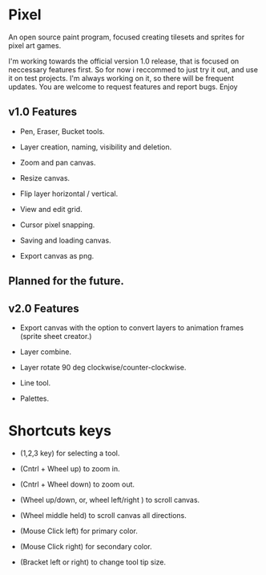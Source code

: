 # Pixel
An open source paint program, focused creating tilesets and sprites for pixel art games.

I'm working towards the official version 1.0 release, that is focused on neccessary 
features first. So for now i reccommed to just try it out, and use it on test
projects. I'm always working on it, so there will be frequent updates. You are
welcome to request features and report bugs. Enjoy

## v1.0 Features

* Pen, Eraser, Bucket tools.

* Layer creation, naming, visibility and deletion.

* Zoom and pan canvas.

* Resize canvas.
  
* Flip layer horizontal / vertical.

* View and edit grid.

* Cursor pixel snapping.

* Saving and loading canvas.
  
* Export canvas as png.
  

## Planned for the future.

## v2.0 Features
  
* Export canvas with the option to convert layers to animation frames (sprite sheet creator.)

* Layer combine.

* Layer rotate 90 deg clockwise/counter-clockwise. 

* Line tool.

* Palettes.



# Shortcuts keys

* (1,2,3 key) for selecting a tool.
  
* (Cntrl + Wheel up) to zoom in.
  
* (Cntrl + Wheel down) to zoom out.
  
* (Wheel up/down, or, wheel left/right ) to scroll canvas.
  
* (Wheel middle held) to scroll canvas all directions.

* (Mouse Click left) for primary color.
  
* (Mouse Click right) for secondary color.
  
* (Bracket left or right) to change tool tip size.
